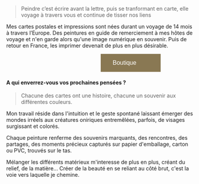 <style> 
  button {
    background-color: #897853;  
    border: none; 
    color: white; 
    padding: 15px 32px; 
    text-align: left; 
    text-decoration: none; 
    display: inline-block; 
    font-size: 16px; 
    margin: 0 50%;
    width: 10em; 
    cursor: pointer; 
  }
  .button {
    border: none;
  }
</style>

> Peindre c’est écrire avant la lettre, puis se tranformant en carte, elle voyage à travers vous et continue de tisser nos liens

Mes cartes postales et impressions sont nées durant un voyage de 14 mois à travers l’Europe. 
Des peintures en guide de remerciement à mes hôtes de voyage et n'en garde alors qu'une image numérique en souvenir.
Puis de retour en France, les imprimer devenait de plus en plus désirable.

<a class="button" href="https://boutique.peintureresonnante.fr" target="_blank" >
<button>Boutique</button>
</a>

#### A qui enverrez-vous vos prochaines pensées ?

> Chacune des cartes ont une histoire, 
> chacune un souvenir aux différentes couleurs.

Mon travail réside dans l'intuition et le geste spontané laissant émerger des mondes irréels aux créatures oniriques entremêlées, parfois, de visages surgissant et colorés.

Chaque peinture renferme des souvenirs marquants, des rencontres, des partages, des moments précieux capturés sur papier d'emballage, carton ou PVC, trouvés sur le tas.

Mélanger les différents matérieux m'interesse de plus en plus, créant du relief, de la matière... Créer de la beauté en se reliant au côté brut, c'est la voie vers laquelle je chemine.
